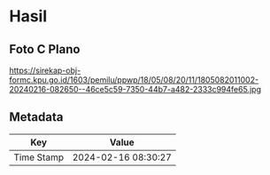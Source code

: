 # Hasil

## Foto C Plano

https://sirekap-obj-formc.kpu.go.id/1603/pemilu/ppwp/18/05/08/20/11/1805082011002-20240216-082650--46ce5c59-7350-44b7-a482-2333c994fe65.jpg


## Metadata

| Key        | Value               |
| ---------- | ------------------- |
| Time Stamp | 2024-02-16 08:30:27 |



